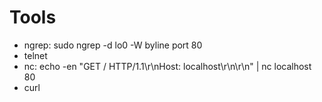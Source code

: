 Tools
=====

* ngrep: sudo ngrep -d lo0 -W byline port 80
* telnet
* nc: echo -en "GET / HTTP/1.1\r\nHost: localhost\r\n\r\n" | nc localhost 80
* curl
